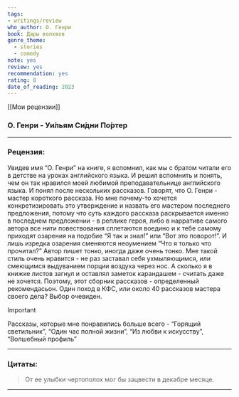 ```yaml
---
tags: 
- writings/review
who_author: О. Генри
book: Дары волхвов
genre_theme:
  - stories
  - comedy
note: yes
review: yes
recommendation: yes
rating: 8
date_of_reading: 2023
---
```

[[Мои рецензии]]
### О. Генри - **Уи́льям Си́дни По́ртер**
---
### Рецензия:
Увидев имя “О. Генри” на книге, я вспомнил, как мы с братом читали его в детстве на уроках английского языка. И решил вспомнить и понять, чем он так нравился моей любимой преподавательнице английского языка.
И понял после нескольких рассказов. Говорят, что О. Генри - мастер короткого рассказа. Но мне почему-то хочется конкретизировать это утверждение и назвать его мастером последнего предложения, потому что суть каждого рассказа раскрывается именно в последнем предложении - в реплике героя, либо в нарративе самого автора все нити повествования сплетаются воедино и к тебе самому приходят озарения на подобие “Я так и знал!” или “Вот это поворот!”. И лишь изредка озарения сменяются неоумением “Что я только что прочитал?”
Автор пишет тонко, иногда даже очень тонко. Мне такой стиль очень нравится - не раз заставал себя ухмыляющимся, или смеющимся выдуванием порции воздуха через нос. А сколько я в книжке листов загнул и оставлял заметок карандашем - считать даже не хочется.
Поэтому, этот сборник рассказов - определенный рекомендасьон.
Один поход в КФС, или около 40 рассказов мастера своего дела? Выбор очевиден.

> [!important]  
> Рассказы, которые мне понравились больше всего - “Горящий светильник”, “Один час полной жизни”, “Из любви к искусству”, “Волшебный профиль”  
---
### Цитаты:

> От ее улыбки чертополох мог бы зацвести в декабре месяце.
---